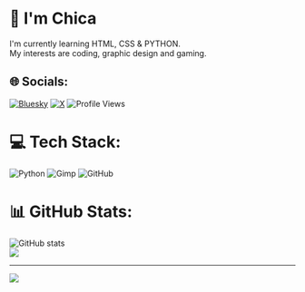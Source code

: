 # 💫 I'm Chica
I'm currently learning HTML, CSS & PYTHON.<br>My interests are coding, graphic design and gaming.


## 🌐 Socials:
[![Bluesky](https://img.shields.io/badge/bluesky-0285FF?style=for-the-badge&logo=bluesky&logoColor=%23FFFFFF)](https://bsky.app/profile/chica999.bsky.social) [![X](https://img.shields.io/badge/X-black.svg?logo=X&logoColor=white)](https://x.com/Chica999x) ![Profile Views](https://komarev.com/ghpvc/?username=Chica999&color=a200ff)

# 💻 Tech Stack:
![Python](https://img.shields.io/badge/python-3670A0?style=for-the-badge&logo=python&logoColor=ffdd54)  ![Gimp](https://img.shields.io/badge/Gimp-657D8B?style=for-the-badge&logo=gimp&logoColor=FFFFFF) ![GitHub](https://img.shields.io/badge/github-%23121011.svg?style=for-the-badge&logo=github&logoColor=white) 
# 📊 GitHub Stats:
![GitHub stats](https://github-readme-stats.vercel.app/api?username=Chica999&show_icons=true&theme=radical)
<br/>
![](https://nirzak-streak-stats.vercel.app/?user=Chica999&theme=dark&hide_border=false)<br/>





---
[![](https://visitcount.itsvg.in/api?id=Chica999&icon=0&color=0)](https://visitcount.itsvg.in)
